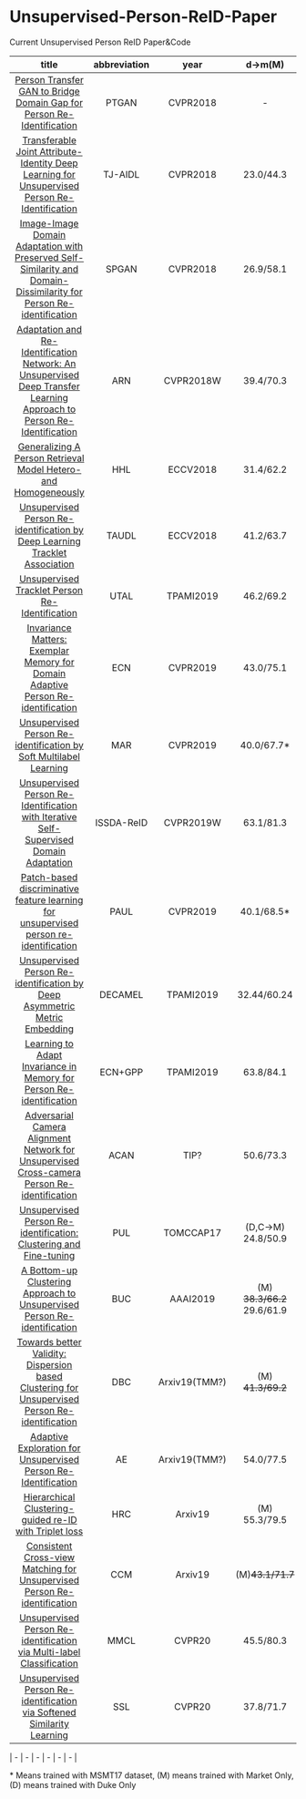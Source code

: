 # Unsupervised-Person-ReID-Paper
Current Unsupervised Person ReID Paper&amp;Code

| title | abbreviation | year | d->m(M) | m->d(D) | code |
| :------: | :------: | :------: | :------: | :------: | :------: |
| [Person Transfer GAN to Bridge Domain Gap for Person Re-Identification](http://openaccess.thecvf.com/content_cvpr_2018/papers/Wei_Person_Transfer_GAN_CVPR_2018_paper.pdf) | PTGAN | CVPR2018 | - | - | https://github.com/pkuvmc/PTGAN |
| [Transferable Joint Attribute-Identity Deep Learning for Unsupervised Person Re-Identification](http://openaccess.thecvf.com/content_cvpr_2018/papers/Wang_Transferable_Joint_Attribute-Identity_CVPR_2018_paper.pdf) | TJ-AIDL | CVPR2018 | 23.0/44.3 | 26.5/58.2 | - |
|[Image-Image Domain Adaptation with Preserved Self-Similarity and Domain-Dissimilarity for Person Re-identification](http://openaccess.thecvf.com/content_cvpr_2018/papers/Deng_Image-Image_Domain_Adaptation_CVPR_2018_paper.pdf) | SPGAN | CVPR2018 | 26.9/58.1 | 26.4/46.9 | https://github.com/Simon4Yan/Learning-via-Translation |
| [Adaptation and Re-Identification Network: An Unsupervised Deep Transfer Learning Approach to Person Re-Identification](http://openaccess.thecvf.com/content_cvpr_2018_workshops/papers/w6/Li_Adaptation_and_Re-Identification_CVPR_2018_paper.pdf) | ARN | CVPR2018W | 39.4/70.3 | 33.4/60.2 | https://github.com/yujheli/ARN |
| [Generalizing A Person Retrieval Model Hetero- and Homogeneously](http://openaccess.thecvf.com/content_ECCV_2018/papers/Zhun_Zhong_Generalizing_A_Person_ECCV_2018_paper.pdf) | HHL | ECCV2018 | 31.4/62.2 | 27.2/46.9 | https://github.com/zhunzhong07/HHL |
| [Unsupervised Person Re-identification by Deep Learning Tracklet Association](https://eccv2018.org/openaccess/content_ECCV_2018/papers/Minxian_Li_Unsupervised_Person_Re-identification_ECCV_2018_paper.pdf) | TAUDL | ECCV2018 | 41.2/63.7 | 43.5/61.7 | - |
| [Unsupervised Tracklet Person Re-Identification](https://arxiv.org/pdf/1903.00535.pdf) | UTAL | TPAMI2019 | 46.2/69.2 | 44.6/62.3 | - |
| [Invariance Matters: Exemplar Memory for Domain Adaptive Person Re-identification](https://arxiv.org/abs/1904.01990) | ECN | CVPR2019 | 43.0/75.1 | 40.4/63.3 | https://github.com/zhunzhong07/ECN
| [Unsupervised Person Re-identification by Soft Multilabel Learning](https://arxiv.org/abs/1903.06325) | MAR | CVPR2019 | 40.0/67.7* | 48.0/67.1* | https://github.com/KovenYu/MAR |
| [Unsupervised Person Re-Identification with Iterative Self-Supervised Domain Adaptation](http://openaccess.thecvf.com/content_CVPRW_2019/papers/TRMTMCT/Tang_Unsupervised_Person_Re-Identification_With_Iterative_Self-Supervised_Domain_Adaptation_CVPRW_2019_paper.pdf) | ISSDA-ReID | CVPR2019W | 63.1/81.3 | 54.1/72.8 | - |
| [Patch-based discriminative feature learning for unsupervised person re-identification](https://kovenyu.com/papers/2019_CVPR_PEDAL.pdf) | PAUL | CVPR2019 | 40.1/68.5* | 53.2/72.0* | https://github.com/QizeYang/PAUL |
| [Unsupervised Person Re-identification by Deep Asymmetric Metric Embedding](https://kovenyu.com/papers/DECAMEL_arxiv.pdf) | DECAMEL | TPAMI2019 | 32.44/60.24 | - | https://github.com/KovenYu/DECAMEL |
| [Learning to Adapt Invariance in Memory for Person Re-identification](https://arxiv.org/pdf/1908.00485.pdf) | ECN+GPP | TPAMI2019 | 63.8/84.1 | 54.4/74.0 | - |
| [Adversarial Camera Alignment Network for Unsupervised Cross-camera Person Re-identification](https://arxiv.org/pdf/1908.00862.pdf) | ACAN | TIP? | 50.6/73.3 | 46.6/65.1 | - |
| [Unsupervised Person Re-identification: Clustering and Fine-tuning](https://arxiv.org/pdf/1705.10444.pdf) | PUL | TOMCCAP17 | (D,C->M) 24.8/50.9 | (M,C->D) 21.5/36.5 | https://github.com/hehefan/Unsupervised-Person-Re-identification-Clustering-and-Fine-tuning |
| [A Bottom-up Clustering Approach to Unsupervised Person Re-identification](https://vana77.github.io/vana77.github.io/images/AAAI19.pdf) | BUC | AAAI2019 | (M) ~~38.3/66.2~~ 29.6/61.9 | (D) ~~27.5/47.4~~ 22.1/40.4 | https://github.com/vana77/Bottom-up-Clustering-Person-Re-identification |
| [Towards better Validity: Dispersion based Clustering for Unsupervised Person Re-identification](https://arxiv.org/pdf/1906.01308.pdf) | DBC | Arxiv19(TMM?) | (M) ~~41.3/69.2~~ | (D) ~~30.0/51.5~~| https://github.com/gddingcs/Dispersion-based-Clustering |
| [Adaptive Exploration for Unsupervised Person Re-Identification](https://arxiv.org/pdf/1907.04194.pdf) | AE | Arxiv19(TMM?) | 54.0/77.5 | 39.6/63.2 | https://github.com/dyh127/Adaptive-Exploration-for-Unsupervised-Person-Re-Identification |
| [Hierarchical Clustering-guided re-ID with Triplet loss](https://arxiv.org/pdf/1910.12278.pdf) | HRC | Arxiv19 | (M) 55.3/79.5 | (D) 46.8/66.0 | - |
| [Consistent Cross-view Matching for Unsupervised Person Re-identification](https://arxiv.org/pdf/1908.10486.pdf) | CCM | Arxiv19 | (M)~~43.1/71.7~~ | - | - |
| [Unsupervised Person Re-identification via Multi-label Classification](https://arxiv.org/pdf/2004.09228.pdf) | MMCL | CVPR20 | 45.5/80.3 | 40.2/65.2 | - |
| [Unsupervised Person Re-identification via Softened Similarity Learning](https://arxiv.org/pdf/2004.03547.pdf) | SSL | CVPR20 | 37.8/71.7 | 28.6/52.5 | - |

| - | - | - | - | - | - |

\* Means trained with MSMT17 dataset, (M) means trained with Market Only, (D) means trained with Duke Only
